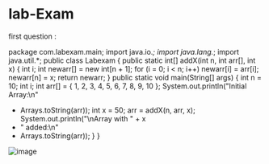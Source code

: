 # lab-Exam
first question :

package com.labexam.main;
import java.io.*;
import java.lang.*;
import java.util.*;
public class Labexam {
public static int[] addX(int n, int arr[], int x)
{
int i;
int newarr[] = new int[n + 1];
for (i = 0; i < n; i++)
newarr[i] = arr[i];
newarr[n] = x;
return newarr;
}
public static void main(String[] args)
{
int n = 10;
int i;
int arr[]
= { 1, 2, 3, 4, 5, 6, 7, 8, 9, 10 };
System.out.println("Initial Array:\n"
+ Arrays.toString(arr));
int x = 50;
arr = addX(n, arr, x);
System.out.println("\nArray with " + x
+ " added:\n"
+ Arrays.toString(arr));
}
}


![image](https://user-images.githubusercontent.com/122004953/212526843-c2378b1b-7cd2-4956-8176-185b74967336.png)

  
